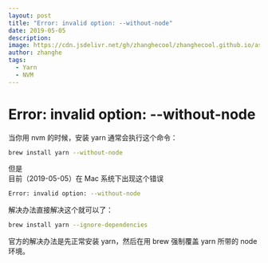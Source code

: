 ```yaml
---
layout: post
title: "Error: invalid option: --without-node"
date: 2019-05-05
description:
image: https://cdn.jsdelivr.net/gh/zhanghecool/zhanghecool.github.io/assets/images/default.jpg
author: zhanghe
tags:
  - Yarn
  - NVM
---
```


# Error: invalid option: --without-node

当你用 nvm 的时候，安装 yarn 通常会执行这个命令：

```bash
brew install yarn --without-node
```

但是  
目前（2019-05-05）在 Mac 系统下出现这个错误

```bash
Error: invalid option: --without-node
```

解决办法直接解决这个就可以了：

```bash
brew install yarn --ignore-dependencies
```

官方的解决办法是先正常安装 yarn，然后在用 brew 强制覆盖 yarn 所带的 node 环境。

